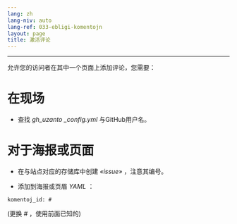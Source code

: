 ```yaml
---
lang: zh
lang-niv: auto
lang-ref: 033-ebligi-komentojn
layout: page
title: 激活评论
---
```


---

允许您的访问者在其中一个页面上添加评论，您需要：

# 在现场
 * 查找 _gh\_uzanto_  _\_config.yml_ 与GitHub用户名。



# 对于海报或页面
 * 在与站点对应的存储库中创建 _«issue»_ ，注意其编号。 



 * 添加到海报或页眉 _YAML_ ：  



```
komentoj_id: #
```
(更换 _#_ ，使用前面已知的)
